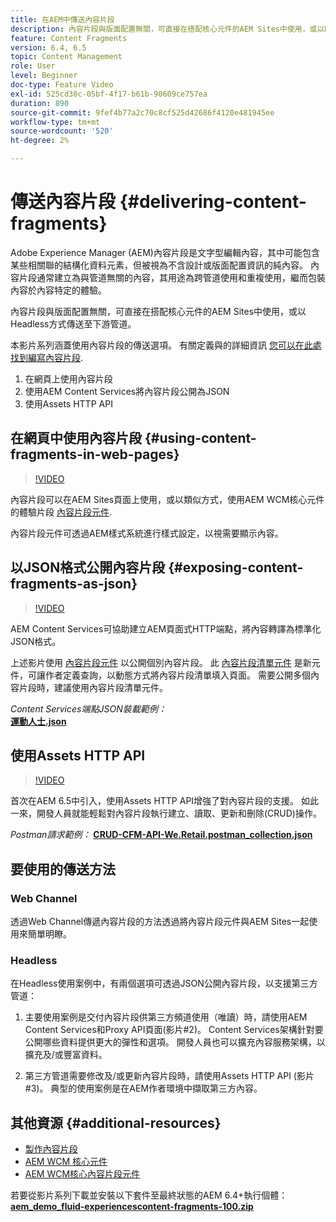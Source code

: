 ```yaml
---
title: 在AEM中傳送內容片段
description: 內容片段與版面配置無關，可直接在搭配核心元件的AEM Sites中使用，或以Headless方式傳送至下游管道。
feature: Content Fragments
version: 6.4, 6.5
topic: Content Management
role: User
level: Beginner
doc-type: Feature Video
exl-id: 525cd30c-05bf-4f17-b61b-90609ce757ea
duration: 890
source-git-commit: 9fef4b77a2c70c8cf525d42686f4120e481945ee
workflow-type: tm+mt
source-wordcount: '520'
ht-degree: 2%

---
```


# 傳送內容片段 {#delivering-content-fragments}

Adobe Experience Manager (AEM)內容片段是文字型編輯內容，其中可能包含某些相關聯的結構化資料元素，但被視為不含設計或版面配置資訊的純內容。 內容片段通常建立為與管道無關的內容，其用途為跨管道使用和重複使用，繼而包裝內容於內容特定的體驗。

內容片段與版面配置無關，可直接在搭配核心元件的AEM Sites中使用，或以Headless方式傳送至下游管道。

本影片系列涵蓋使用內容片段的傳送選項。 有關定義與的詳細資訊 [您可以在此處找到編寫內容片段](content-fragments-feature-video-use.md).

1. 在網頁上使用內容片段
2. 使用AEM Content Services將內容片段公開為JSON
3. 使用Assets HTTP API

## 在網頁中使用內容片段 {#using-content-fragments-in-web-pages}

>[!VIDEO](https://video.tv.adobe.com/v/22449?quality=12&learn=on)

內容片段可以在AEM Sites頁面上使用，或以類似方式，使用AEM WCM核心元件的體驗片段 [內容片段元件](https://experienceleague.adobe.com/docs/experience-manager-core-components/using/components/content-fragment-component.html).

內容片段元件可透過AEM樣式系統進行樣式設定，以視需要顯示內容。

## 以JSON格式公開內容片段 {#exposing-content-fragments-as-json}

>[!VIDEO](https://video.tv.adobe.com/v/22448?quality=12&learn=on)

AEM Content Services可協助建立AEM頁面式HTTP端點，將內容轉譯為標準化JSON格式。

上述影片使用 [內容片段元件](https://experienceleague.adobe.com/docs/experience-manager-core-components/using/components/content-fragment-component.html) 以公開個別內容片段。 此 [內容片段清單元件](https://experienceleague.adobe.com/docs/experience-manager-core-components/using/components/content-fragment-list.html) 是新元件，可讓作者定義查詢，以動態方式將內容片段清單填入頁面。 需要公開多個內容片段時，建議使用內容片段清單元件。

*Content Services端點JSON裝載範例：*\
**[運動人士.json](assets/athletes.json)**

## 使用Assets HTTP API

>[!VIDEO](https://video.tv.adobe.com/v/26390?quality=12&learn=on)

首次在AEM 6.5中引入，使用Assets HTTP API增強了對內容片段的支援。 如此一來，開發人員就能輕鬆對內容片段執行建立、讀取、更新和刪除(CRUD)操作。

*Postman請求範例：*
**[CRUD-CFM-API-We.Retail.postman_collection.json](assets/CRUD-CFM-API-We.Retail.postman_collection.json)**

## 要使用的傳送方法

### Web Channel

透過Web Channel傳遞內容片段的方法透過將內容片段元件與AEM Sites一起使用來簡單明瞭。

### Headless

在Headless使用案例中，有兩個選項可透過JSON公開內容片段，以支援第三方管道：

1. 主要使用案例是交付內容片段供第三方頻道使用（唯讀）時，請使用AEM Content Services和Proxy API頁面(影片#2)。 Content Services架構針對要公開哪些資料提供更大的彈性和選項。 開發人員也可以擴充內容服務架構，以擴充及/或豐富資料。

2. 第三方管道需要修改及/或更新內容片段時，請使用Assets HTTP API (影片#3)。 典型的使用案例是在AEM作者環境中擷取第三方內容。

## 其他資源 {#additional-resources}

* [製作內容片段](content-fragments-feature-video-use.md)
* [AEM WCM 核心元件](https://experienceleague.adobe.com/docs/experience-manager-core-components/using/introduction.html)
* [AEM WCM核心內容片段元件](https://experienceleague.adobe.com/docs/experience-manager-core-components/using/components/content-fragment-component.html)

若要從影片系列下載並安裝以下套件至最終狀態的AEM 6.4+執行個體：\
**[aem_demo_fluid-experiencescontent-fragments-100.zip](assets/aem_demo_fluid-experiencescontent-fragments-100.zip)**
